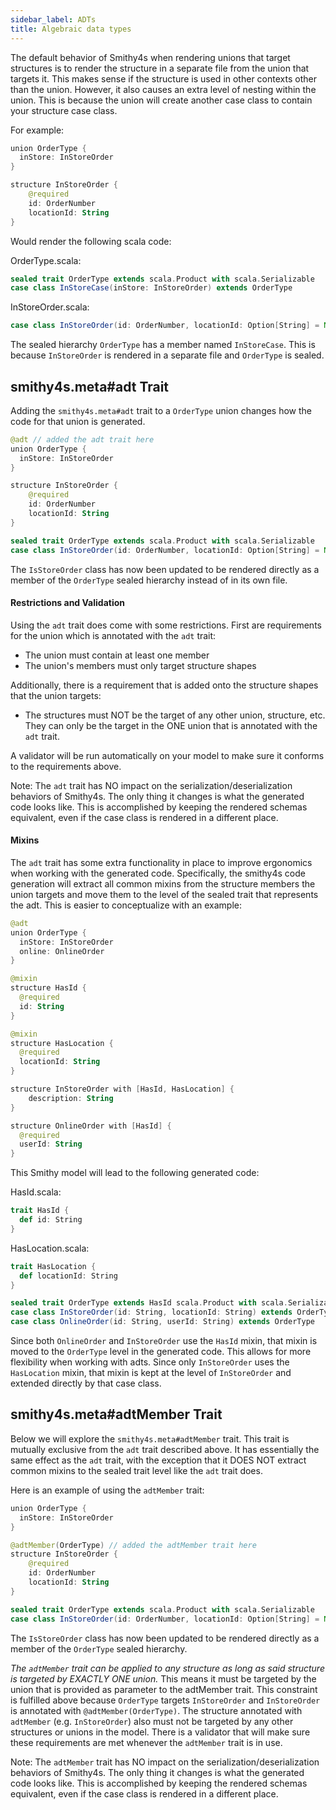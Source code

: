 ```yaml
---
sidebar_label: ADTs
title: Algebraic data types
---
```


The default behavior of Smithy4s when rendering unions that target structures is to render the structure
in a separate file from the union that targets it. This makes sense if the structure is used in other
contexts other than the union. However, it also causes an extra level of nesting within the union.
This is because the union will create another case class to contain your structure case class.

For example:

```kotlin
union OrderType {
  inStore: InStoreOrder
}

structure InStoreOrder {
    @required
    id: OrderNumber
    locationId: String
}
```

Would render the following scala code:

OrderType.scala:
```scala
sealed trait OrderType extends scala.Product with scala.Serializable
case class InStoreCase(inStore: InStoreOrder) extends OrderType
```

InStoreOrder.scala:
```scala
case class InStoreOrder(id: OrderNumber, locationId: Option[String] = None)
```

The sealed hierarchy `OrderType` has a member named `InStoreCase`. This is because
`InStoreOrder` is rendered in a separate file and `OrderType` is sealed.

## smithy4s.meta#adt Trait

Adding the `smithy4s.meta#adt` trait to a `OrderType` union changes how the code for that union is generated.

```kotlin
@adt // added the adt trait here
union OrderType {
  inStore: InStoreOrder
}

structure InStoreOrder {
    @required
    id: OrderNumber
    locationId: String
}
```

```scala
sealed trait OrderType extends scala.Product with scala.Serializable
case class InStoreOrder(id: OrderNumber, locationId: Option[String] = None) extends OrderType
```

The `IsStoreOrder` class has now been updated to be rendered directly as a member of the `OrderType`
sealed hierarchy instead of in its own file.

#### Restrictions and Validation

Using the `adt` trait does come with some restrictions. First are requirements for the union which is annotated with the `adt` trait:

- The union must contain at least one member
- The union's members must only target structure shapes

Additionally, there is a requirement that is added onto the structure shapes that the union targets:

- The structures must NOT be the target of any other union, structure, etc. They can only be the target in the ONE union that is annotated with the `adt` trait.

A validator will be run automatically on your model to make sure it conforms to the requirements above.

Note: The `adt` trait has NO impact on the serialization/deserialization behaviors of Smithy4s.
The only thing it changes is what the generated code looks like. This is accomplished by keeping the
rendered schemas equivalent, even if the case class is rendered in a different place.

#### Mixins

The `adt` trait has some extra functionality in place to improve ergonomics when working with the generated code. Specifically, the smithy4s code generation will extract all common mixins from the structure members the union targets and move them to the level of the sealed trait that represents the adt. This is easier to conceptualize with an example:

```kotlin
@adt
union OrderType {
  inStore: InStoreOrder
  online: OnlineOrder
}

@mixin
structure HasId {
  @required
  id: String
}

@mixin
structure HasLocation {
  @required
  locationId: String
}

structure InStoreOrder with [HasId, HasLocation] {
    description: String
}

structure OnlineOrder with [HasId] {
  @required
  userId: String
}
```

This Smithy model will lead to the following generated code:

HasId.scala:
```scala
trait HasId {
  def id: String
}
```

HasLocation.scala:
```scala
trait HasLocation {
  def locationId: String
}
```

```scala
sealed trait OrderType extends HasId scala.Product with scala.Serializable
case class InStoreOrder(id: String, locationId: String) extends OrderType with HasLocation
case class OnlineOrder(id: String, userId: String) extends OrderType
```

Since both `OnlineOrder` and `InStoreOrder` use the `HasId` mixin, that mixin is moved to the `OrderType` level in the generated code. This allows for more flexibility when working with adts. Since only `InStoreOrder` uses the `HasLocation` mixin, that mixin is kept at the level of `InStoreOrder` and extended directly by that case class. 

## smithy4s.meta#adtMember Trait

Below we will explore the `smithy4s.meta#adtMember` trait. This trait is mutually exclusive from the `adt` trait described above. It has essentially the same effect as the `adt` trait, with the exception that it DOES NOT extract common mixins to the sealed trait level like the `adt` trait does.

Here is an example of using the `adtMember` trait:

```kotlin
union OrderType {
  inStore: InStoreOrder
}

@adtMember(OrderType) // added the adtMember trait here
structure InStoreOrder {
    @required
    id: OrderNumber
    locationId: String
}
```

```scala
sealed trait OrderType extends scala.Product with scala.Serializable
case class InStoreOrder(id: OrderNumber, locationId: Option[String] = None) extends OrderType
```

The `IsStoreOrder` class has now been updated to be rendered directly as a member of the `OrderType`
sealed hierarchy.

*The `adtMember` trait can be applied to any structure as long as said structure is targeted by EXACTLY ONE union.*
This means it must be targeted by the union that is provided as parameter to the adtMember trait.
This constraint is fulfilled above because `OrderType` targets `InStoreOrder` and `InStoreOrder` is
annotated with `@adtMember(OrderType)`.
The structure annotated with `adtMember` (e.g. `InStoreOrder`) also must not be targeted by any other
structures or unions in the model. There is a validator that will make sure these requirements are met
whenever the `adtMember` trait is in use.

Note: The `adtMember` trait has NO impact on the serialization/deserialization behaviors of Smithy4s.
The only thing it changes is what the generated code looks like. This is accomplished by keeping the
rendered schemas equivalent, even if the case class is rendered in a different place.
